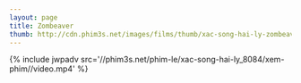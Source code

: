 ```yaml
---
layout: page
title: Zombeaver
thumb: http://cdn.phim3s.net/images/films/thumb/xac-song-hai-ly-zombeaver-2014.jpg
---
```

{% include jwpadv src='//phim3s.net/phim-le/xac-song-hai-ly_8084/xem-phim//video.mp4' %}
